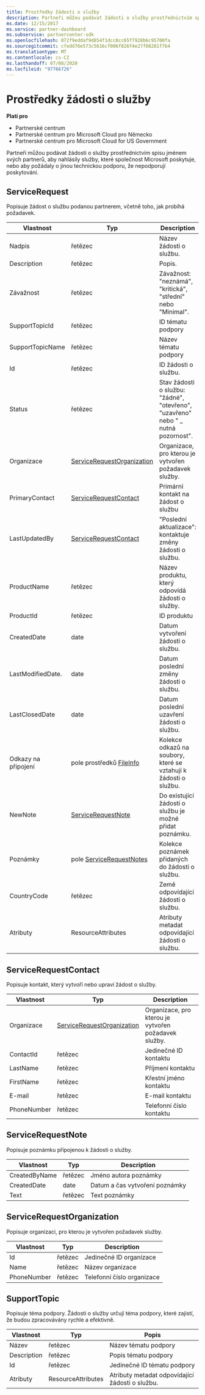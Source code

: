 ```yaml
---
title: Prostředky žádosti o služby
description: Partneři můžou podávat žádosti o služby prostřednictvím spisu jménem svých partnerů, aby nahlásily služby, které společnost Microsoft poskytuje, nebo aby požádaly o jinou technickou podporu, že nepodporují poskytování.
ms.date: 12/15/2017
ms.service: partner-dashboard
ms.subservice: partnercenter-sdk
ms.openlocfilehash: 072f9eddaf9d854f1dcc8cc65f7928b6c95700fa
ms.sourcegitcommit: cfedd76e573c5616cf006f826f4e27f08281f7b4
ms.translationtype: MT
ms.contentlocale: cs-CZ
ms.lasthandoff: 07/08/2020
ms.locfileid: "97766726"
---
```

# <a name="service-request-resources"></a>Prostředky žádosti o služby

**Platí pro**

- Partnerské centrum
- Partnerské centrum pro Microsoft Cloud pro Německo
- Partnerské centrum pro Microsoft Cloud for US Government

Partneři můžou podávat žádosti o služby prostřednictvím spisu jménem svých partnerů, aby nahlásily služby, které společnost Microsoft poskytuje, nebo aby požádaly o jinou technickou podporu, že nepodporují poskytování.

## <a name="servicerequest"></a>ServiceRequest

Popisuje žádost o službu podanou partnerem, včetně toho, jak probíhá požadavek.

| Vlastnost         | Typ                                                          | Description                                                                          |
|------------------|---------------------------------------------------------------|--------------------------------------------------------------------------------------|
| Nadpis            | řetězec                                                        | Název žádosti o službu.                                                           |
| Description      | řetězec                                                        | Popis.                                                                     |
| Závažnost         | řetězec                                                        | Závažnost: "neznámá", "kritická", "střední" nebo "Minimal".                       |
| SupportTopicId   | řetězec                                                        | ID tématu podpory                                                         |
| SupportTopicName | řetězec                                                        | Název tématu podpory                                                       |
| Id               | řetězec                                                        | ID žádosti o službu.                                                       |
| Status           | řetězec                                                        | Stav žádosti o službu: "žádné", "otevřeno", "uzavřeno" nebo " \_ nutná pozornost". |
| Organizace     | [ServiceRequestOrganization](#servicerequestorganization)     | Organizace, pro kterou je vytvořen požadavek služby.                               |
| PrimaryContact   | [ServiceRequestContact](#servicerequestcontact)               | Primární kontakt na žádost o službu                                              |
| LastUpdatedBy    | [ServiceRequestContact](#servicerequestcontact)               | "Poslední aktualizace": kontaktuje změny žádosti o službu.                        |
| ProductName      | řetězec                                                        | Název produktu, který odpovídá žádosti o služby.                     |
| ProductId        | řetězec                                                        | ID produktu                                                               |
| CreatedDate      | date                                                          | Datum vytvoření žádosti o službu.                                          |
| LastModifiedDate. | date                                                          | Datum poslední změny žádosti o službu.                                 |
| LastClosedDate   | date                                                          | Datum poslední uzavření žádosti o službu.                                   |
| Odkazy na připojení        | pole prostředků [FileInfo](utility-resources.md#fileinfo) | Kolekce odkazů na soubory, které se vztahují k žádosti o službu.                    |
| NewNote          | [ServiceRequestNote](#servicerequestnote)                     | Do existující žádosti o službu je možné přidat poznámku.                                  |
| Poznámky            | pole [ServiceRequestNotes](#servicerequestnote)           | Kolekce poznámek přidaných do žádosti o službu.                                  |
| CountryCode      | řetězec                                                        | Země odpovídající žádosti o službu.                                    |
| Atributy       | ResourceAttributes                                            | Atributy metadat odpovídající žádosti o službu.                        |

## <a name="servicerequestcontact"></a>ServiceRequestContact

Popisuje kontakt, který vytvoří nebo upraví žádost o služby.

| Vlastnost     | Typ                                                      | Description                                            |
|--------------|-----------------------------------------------------------|--------------------------------------------------------|
| Organizace | [ServiceRequestOrganization](#servicerequestorganization) | Organizace, pro kterou je vytvořen požadavek služby. |
| ContactId    | řetězec                                                    | Jedinečné ID kontaktu                               |
| LastName     | řetězec                                                    | Příjmení kontaktu                          |
| FirstName    | řetězec                                                    | Křestní jméno kontaktu                         |
| E-mail        | řetězec                                                    | E-mail kontaktu                              |
| PhoneNumber  | řetězec                                                    | Telefonní číslo kontaktu                       |

## <a name="servicerequestnote"></a>ServiceRequestNote

Popisuje poznámku připojenou k žádosti o služby.

| Vlastnost      | Typ   | Description                                  |
|---------------|--------|----------------------------------------------|
| CreatedByName | řetězec | Jméno autora poznámky         |
| CreatedDate   | date   | Datum a čas vytvoření poznámky |
| Text          | řetězec | Text poznámky                        |

## <a name="servicerequestorganization"></a>ServiceRequestOrganization

Popisuje organizaci, pro kterou je vytvořen požadavek služby.

| Vlastnost    | Typ   | Description                           |
|-------------|--------|---------------------------------------|
| Id          | řetězec | Jedinečné ID organizace    |
| Name        | řetězec | Název organizace         |
| PhoneNumber | řetězec | Telefonní číslo organizace |

## <a name="supporttopic"></a>SupportTopic

Popisuje téma podpory. Žádosti o služby určují téma podpory, které zajistí, že budou zpracovávány rychle a efektivně.

| Vlastnost    | Typ               | Popis                                                   |
|-------------|--------------------|---------------------------------------------------------------|
| Název        | řetězec             | Název tématu podpory                                |
| Description | řetězec             | Popis tématu podpory                         |
| Id          | řetězec             | Jedinečné ID tématu podpory                           |
| Atributy  | ResourceAttributes | Atributy metadat odpovídající žádosti o službu. |

